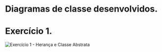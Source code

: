 # Diagramas de classe desenvolvidos.

# Exercício 1.

![Exercício 1 - Herança e Classe Abstrata](https://user-images.githubusercontent.com/58220939/92682562-03a9c600-f307-11ea-845d-f90bca4208d9.png)
